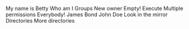 My name is Betty
Who am I
Groups
New owner
 Empty!
Execute
 Multiple permissions
Everybody!
James Bond
John Doe
Look in the mirror
Directories
More directories
